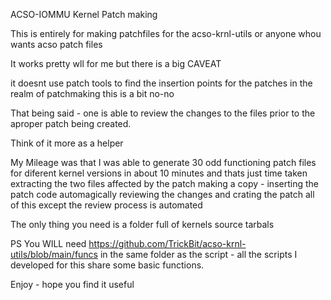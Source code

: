 ACSO-IOMMU Kernel Patch making


This is entirely for making patchfiles for the acso-krnl-utils
or anyone whou wants acso patch files

It works pretty wll for me but there is a big CAVEAT

it doesnt use patch tools to find the insertion points for the patches
in the realm of patchmaking this is a bit no-no

That being said - one is able to review the changes to the files prior to 
the aproper patch being created.

Think of it more as a helper

My Mileage was that I was able to generate 30 odd functioning patch files 
for diferent kernel versions in about 10 minutes
and thats just time taken extracting the two files affected by the patch
making a copy - inserting the patch code automagically
reviewing the changes and crating the patch
all of this except the review process is automated

The only thing you need is a folder full of kernels source tarbals

PS You WILL need https://github.com/TrickBit/acso-krnl-utils/blob/main/funcs 
in the same folder as the script - all the scripts I developed for this share 
some basic functions.

Enjoy - hope you find it useful
